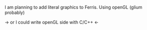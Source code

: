 

I am planning to add literal graphics to Ferris. Using openGL (glium probably)


-> or I could write openGL side with C/C++ <-
